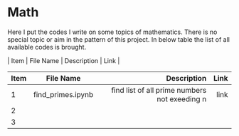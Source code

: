 # Math
Here I put the codes I write on some topics of mathematics.
There is no special topic or aim in the pattern of this project.
In below table the list of all available codes is brought.

| Item | File Name | Description | Link |


| Item | File Name | Description | Link |
|:---------|:--------:|---------:|---------:|
| 1 | find_primes.ipynb | find list of all prime numbers not exeeding n | link |
| 2 |  |  |  |
| 3 |  |  |  |
